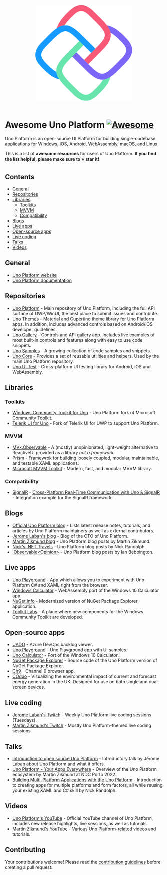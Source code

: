<div align="center">
	<div>
		<img width="310" src="media/logo.png" alt="Awesome Uno Platform">
	</div>
	<br>
</div>

# Awesome Uno Platform  [![Awesome](https://awesome.re/badge.svg)](https://awesome.re)

Uno Platform is an open-source UI Platform for building single-codebase applications for Windows, iOS, Android, WebAssembly, macOS, and Linux. 

This is a list of **awesome resources** for users of Uno Platform. **If you find the list helpful, please make sure to ⭐  star it!**

## Contents

- [General](#general)
- [Repositories](#repositories)
- [Libraries](#libraries)
  - [Toolkits](#toolkits)
  - [MVVM](#mvvm)
  - [Compatibility](#compatibility)
- [Blogs](#blogs)
- [Live apps](#live-apps)
- [Open-source apps](#open-source-apps)
- [Live coding](#live-coding)
- [Talks](#talks)
- [Videos](#videos)

## General

- [Uno Platform website](https://platform.uno)
- [Uno Platform documentation](https://docs.platform.uno/)

## Repositories

- [Uno Platform](https://github.com/unoplatform/uno) - Main repository of Uno Platform, including the full API surface of UWP/WinUI, the best place to submit issues and contribute.
- [Uno Themes](https://github.com/unoplatform/Uno.Themes) - Material and Cupertino theme library for Uno Platform apps. In addition, includes advanced controls based on Android/iOS developer guidelines.
- [Uno Gallery](https://github.com/unoplatform/Uno.Gallery) - Controls and API gallery app. Includes live examples of most built-in controls and features along with easy to use code snippets.
- [Uno Samples](https://github.com/unoplatform/Uno.Samples) - A growing collection of code samples and snippets.
- [Uno Core](https://github.com/unoplatform/Uno.Core) - Provides a set of reusable utilities and helpers. Used by the main Uno Platform repository.
- [Uno UI Test](https://github.com/unoplatform/Uno.UITest) - Cross-platform UI testing library for Android, iOS and WebAssembly.

## Libraries

### Toolkits
- [Windows Community Toolkit for Uno](https://github.com/unoplatform/Uno.WindowsCommunityToolkit) - Uno Platform fork of Microsoft Community Toolkit.
- [Telerik UI for Uno](https://github.com/unoplatform/Uno.Telerik.UI-For-UWP) - Fork of Telerik UI for UWP to support Uno Platform.

### MVVM
- [MVx.Observable](https://www.nuget.org/packages/MVx.Observable/) - A (mostly) unopinionated, light-weight alternative to ReactiveUI provided as a library _not a framework_.
- [Prism](https://prismlibrary.com/) - Framewrok for building loosely coupled, modular, maintainable, and testable XAML applications.
- [Microsoft MVVM Toolkit](https://docs.microsoft.com/en-us/windows/communitytoolkit/mvvm/introduction) - Modern, fast, and modular MVVM library.

### Compatibility
- [SignalR](https://docs.microsoft.com/en-us/aspnet/signalr/overview/getting-started/introduction-to-signalr) - [Cross-Platform Real-Time Communication with Uno & SignalR](https://ian.bebbs.co.uk/posts/UnoChat) - Integration example for the SignalR framework.

## Blogs
- [Official Uno Platform blog](https://platform.uno/blog/) - Lists latest release notes, tutorials, and articles by Uno Platform maintainers as well as external contributors.
- [Jerome Laban's blog](https://jaylee.org/) - Blog of the CTO of Uno Platform.
- [Martin Zikmund blog](https://blog.mzikmund.com/category/development/uno-platform/) - Uno Platform blog posts by Martin Zikmund.
- [Nick's .NET Travels](https://nicksnettravels.builttoroam.com/tag/uno/) - Uno Platform blog posts by Nick Randolph.
- [IObservable\<Opinion\>](https://ian.bebbs.co.uk/tags/uno-platform) - Uno Platform blog posts by Ian Bebbington.

## Live apps

- [Uno Playground](https://playground.platform.uno) - App which allows you to experiment with Uno Platform C# and XAML right from the browser.
- [Windows Calculator](https://calculator.platform.uno/) - WebAssembly port of the Windows 10 Calculator app.
- [NuGet.info](https://nuget.info/) - Modernized version of NuGet Package Explorer application.
- [Toolkit Labs](https://toolkitlabs.dev/) - A place where new components for the Windows Community Toolkit are developed.

## Open-source apps
- [UADO](https://github.com/unoplatform/uado) - Azure DevOps backlog viewer.
- [Uno Playground](https://github.com/unoplatform/Uno.Playground) - Uno Playground app with UI samples.
- [Uno Calculator](https://github.com/unoplatform/calculator) - Port of the Windows 10 Calculator.
- [NuGet Package Explorer](https://github.com/NuGetPackageExplorer/NuGetPackageExplorer/tree/main/Uno) - Source code of the Uno Platform version of NuGet Package Explorer.
- [Ch9](https://github.com/unoplatform/Uno.Ch9) - Channel 9 browser app.
- [COduo](https://github.com/ibebbs/CODuo) - Visualizing the environmental impact of current and forecast energy generation in the UK. Designed for use on both single and dual-screen devices.

## Live coding

- [Jerome Laban's Twitch](https://www.twitch.tv/jeromelaban) - Weekly Uno Platform live coding sessions (Tuesdays).
- [Martin Zikmund's Twitch](https://www.twitch.tv/martinzikmund) - Mostly Uno Platform-themed live coding sessions.

## Talks

- [Introduction to open source Uno Platform](https://youtu.be/vRzTr8XYau0) - Introductory talk by Jérôme Laban about Uno Platform and what it offers.
- [Uno Platform - Your Apps Everywhere](https://youtu.be/dX69x-D6COI) - Overview of the Uno Platform ecosystem by Martin Zikmund at NDC Porto 2022.
- [Building Multi-Platform Applications with the Uno Platform](https://youtu.be/0zvzfCGO0gI) - Introduction to creating apps for multiple platforms and form factors, all while reusing your existing XAML and C# skill by Nick Randolph.

## Videos

- [Uno Platform's YouTube](https://www.youtube.com/@unoplatform) - Official YouTube channel of Uno Platform, includes new release highlights, live sessions, as well as tutorials.
- [Martin Zikmund's YouTube](https://www.youtube.com/@mzikmund) - Various Uno Platform-related videos and tutorials.

## Contributing

Your contributions welcome! Please read the [contribution guidelines](contributing.md) before creating a pull request.
